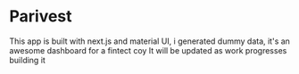 # Parivest
This app is built with next.js and material UI, i generated dummy data, it's an awesome dashboard for a fintect coy
It will be updated as work progresses building it 
